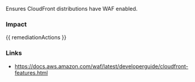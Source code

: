 
Ensures CloudFront distributions have WAF enabled.

### Impact
<!-- Add Impact here -->

<!-- DO NOT CHANGE -->
{{ remediationActions }}

### Links
- https://docs.aws.amazon.com/waf/latest/developerguide/cloudfront-features.html


